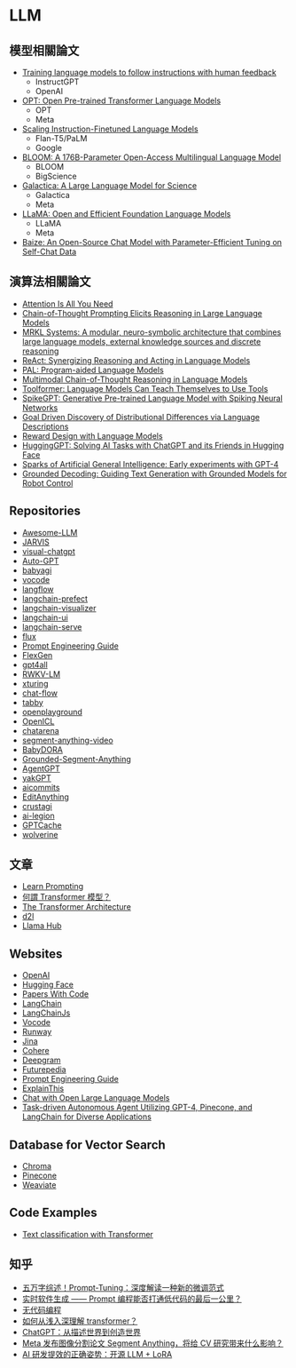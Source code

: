 # LLM

## 模型相關論文

- [Training language models to follow instructions with human feedback](https://arxiv.org/pdf/2203.02155.pdf)
  - InstructGPT
  - OpenAI
- [OPT: Open Pre-trained Transformer Language Models](https://arxiv.org/pdf/2205.01068.pdf)
  - OPT
  - Meta
- [Scaling Instruction-Finetuned Language Models](https://arxiv.org/pdf/2210.11416.pdf)
  - Flan-T5/PaLM
  - Google
- [BLOOM: A 176B-Parameter Open-Access Multilingual Language Model](https://arxiv.org/pdf/2211.05100.pdf)
  - BLOOM
  - BigScience
- [Galactica: A Large Language Model for Science](https://arxiv.org/pdf/2211.09085.pdf)
  - Galactica
  - Meta
- [LLaMA: Open and Efficient Foundation Language Models](https://arxiv.org/pdf/2302.13971.pdf)
  - LLaMA
  - Meta
- [Baize: An Open-Source Chat Model with Parameter-Efficient Tuning on Self-Chat Data](https://arxiv.org/pdf/2304.01196v2.pdf)

## 演算法相關論文

- [Attention Is All You Need](https://arxiv.org/pdf/1706.03762.pdf)
- [Chain-of-Thought Prompting Elicits Reasoning in Large Language Models](https://arxiv.org/pdf/2201.11903.pdf)
- [MRKL Systems: A modular, neuro-symbolic architecture that combines large language models, external knowledge sources and discrete reasoning](https://arxiv.org/pdf/2205.00445.pdf)
- [ReAct: Synergizing Reasoning and Acting in Language Models](https://arxiv.org/pdf/2210.03629.pdf)
- [PAL: Program-aided Language Models](https://arxiv.org/pdf/2211.10435.pdf)
- [Multimodal Chain-of-Thought Reasoning in Language Models](https://arxiv.org/pdf/2302.00923.pdf)
- [Toolformer: Language Models Can Teach Themselves to Use Tools](https://arxiv.org/pdf/2302.04761.pdf)
- [SpikeGPT: Generative Pre-trained Language Model with Spiking Neural Networks](https://arxiv.org/pdf/2302.13939.pdf)
- [Goal Driven Discovery of Distributional Differences via Language Descriptions](https://arxiv.org/pdf/2302.14233.pdf)
- [Reward Design with Language Models](https://arxiv.org/pdf/2303.00001.pdf)
- [HuggingGPT: Solving AI Tasks with ChatGPT and its Friends in Hugging Face](https://arxiv.org/pdf/2303.17580.pdf)
- [Sparks of Artificial General Intelligence: Early experiments with GPT-4](https://arxiv.org/pdf/2303.12712.pdf)
- [Grounded Decoding: Guiding Text Generation with Grounded Models for Robot Control](https://grounded-decoding.github.io/)

## Repositories

- [Awesome-LLM](https://github.com/Hannibal046/Awesome-LLM)
- [JARVIS](https://github.com/microsoft/JARVIS)
- [visual-chatgpt](https://github.com/microsoft/visual-chatgpt)
- [Auto-GPT](https://github.com/Torantulino/Auto-GPT)
- [babyagi](https://github.com/yoheinakajima/babyagi)
- [vocode](https://github.com/vocodedev/vocode-python)
- [langflow](https://github.com/logspace-ai/langflow)
- [langchain-prefect](https://github.com/PrefectHQ/langchain-prefect)
- [langchain-visualizer](https://github.com/amosjyng/langchain-visualizer)
- [langchain-ui](https://github.com/haneyume/langchain-ui)
- [langchain-serve](https://github.com/haneyume/langchain-serve)
- [flux](https://github.com/transmissions11/flux)
- [Prompt Engineering Guide](https://github.com/dair-ai/Prompt-Engineering-Guide)
- [FlexGen](https://github.com/FMInference/FlexGen)
- [gpt4all](https://github.com/nomic-ai/gpt4all)
- [RWKV-LM](https://github.com/BlinkDL/RWKV-LM)
- [xturing](https://github.com/stochasticai/xturing)
- [chat-flow](https://github.com/prompt-engineering/chat-flow)
- [tabby](https://github.com/TabbyML/tabby)
- [openplayground](https://github.com/nat/openplayground)
- [OpenICL](https://github.com/Shark-NLP/OpenICL)
- [chatarena](https://github.com/chatarena/chatarena)
- [segment-anything-video](https://github.com/kadirnar/segment-anything-video)
- [BabyDORA](https://github.com/ttizze/BabyDORA)
- [Grounded-Segment-Anything](https://github.com/IDEA-Research/Grounded-Segment-Anything)
- [AgentGPT](https://github.com/reworkd/AgentGPT)
- [yakGPT](https://github.com/yakGPT/yakGPT)
- [aicommits](https://github.com/Nutlope/aicommits)
- [EditAnything](https://github.com/sail-sg/EditAnything)
- [crustagi](https://github.com/lukaesch/crustagi)
- [ai-legion](https://github.com/eumemic/ai-legion)
- [GPTCache](https://github.com/zilliztech/GPTCache)
- [wolverine](https://github.com/biobootloader/wolverine)

## 文章

- [Learn Prompting](https://learnprompting.org/docs/intro)
- [何謂 Transformer 模型？](https://blogs.nvidia.com.tw/2022/06/21/what-is-a-transformer-model/)
- [The Transformer Architecture](https://d2l.ai/chapter_attention-mechanisms-and-transformers/transformer.html)
- [d2l](https://d2l.ai/)
- [Llama Hub](https://llamahub.ai/)

## Websites

- [OpenAI](https://openai.com/)
- [Hugging Face](https://huggingface.co/)
- [Papers With Code](https://paperswithcode.com/)
- [LangChain](https://python.langchain.com/en/latest/)
- [LangChainJs](https://js.langchain.com/docs/)
- [Vocode](https://docs.vocode.dev/welcome)
- [Runway](https://runwayml.com/)
- [Jina](https://jina.ai/)
- [Cohere](https://cohere.ai/)
- [Deepgram](https://deepgram.com/)
- [Futurepedia](https://www.futurepedia.io/)
- [Prompt Engineering Guide](https://www.promptingguide.ai/zh)
- [ExplainThis](https://www.explainthis.io/zh-hant/chatgpt)
- [Chat with Open Large Language Models](https://chat.lmsys.org/)
- [Task-driven Autonomous Agent Utilizing GPT-4, Pinecone, and LangChain for Diverse Applications](https://yoheinakajima.com/task-driven-autonomous-agent-utilizing-gpt-4-pinecone-and-langchain-for-diverse-applications/)

## Database for Vector Search

- [Chroma](https://docs.trychroma.com/)
- [Pinecone](https://www.pinecone.io/)
- [Weaviate](https://weaviate.io/)

## Code Examples

- [Text classification with Transformer](https://keras.io/examples/nlp/text_classification_with_transformer/)

## 知乎

- [五万字综述！Prompt-Tuning：深度解读一种新的微调范式](https://zhuanlan.zhihu.com/p/618871247)
- [实时软件生成 —— Prompt 编程能否打通低代码的最后一公里？](https://zhuanlan.zhihu.com/p/610865447)
- [无代码编程](https://zhuanlan.zhihu.com/p/61288928)
- [如何从浅入深理解 transformer？](https://www.zhihu.com/question/471328838/answer/2864224369)
- [ChatGPT：从描述世界到创造世界](https://zhuanlan.zhihu.com/p/619291742)
- [Meta 发布图像分割论文 Segment Anything，将给 CV 研究带来什么影响？](https://www.zhihu.com/question/593914819/answer/2971080467)
- [AI 研发提效的正确姿势：开源 LLM + LoRA](https://zhuanlan.zhihu.com/p/620236884)
